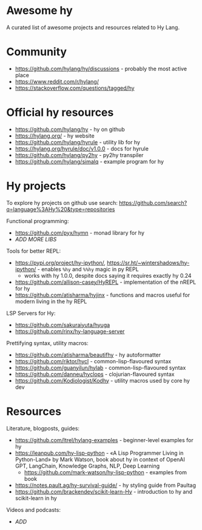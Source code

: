 # Awesome hy

A curated list of awesome projects and resources related to Hy Lang.

# Community

* https://github.com/hylang/hy/discussions - probably the most active place
* https://www.reddit.com/r/hylang/
* https://stackoverflow.com/questions/tagged/hy

# Official hy resources

* https://github.com/hylang/hy - hy on github
* https://hylang.org/ - hy website
* https://github.com/hylang/hyrule - utility lib for hy
* https://hylang.org/hyrule/doc/v1.0.0 - docs for hyrule
* https://github.com/hylang/py2hy - py2hy transpiler
* https://github.com/hylang/simalq - example program for hy

# Hy projects

To explore hy projects on github use search: https://github.com/search?q=language%3AHy%20&type=repositories

Functional programming:
* https://github.com/pyx/hymn - monad library for hy
* *ADD MORE LIBS*

Tools for better REPL:
* https://pypi.org/project/hy-ipython/, https://sr.ht/~wintershadows/hy-ipython/ - enables `%hy` and `%%hy` magic in py REPL
  * works with hy 1.0.0, despite docs saying it requires exactly hy 0.24
* https://github.com/allison-casey/HyREPL - implementation of the nREPL for hy
* https://github.com/atisharma/hyjinx - functions and macros useful for modern living in the hy REPL

LSP Servers for Hy:
* https://github.com/sakuraiyuta/hyuga
* https://github.com/rinx/hy-language-server

Prettifying syntax, utility macros:
* https://github.com/atisharma/beautifhy - hy autoformatter
* https://github.com/riktor/hycl - common-lisp-flavoured syntax 
* https://github.com/guanyilun/hylab - common-lisp-flavoured syntax 
* https://github.com/danneu/hyclops - clojurian-flavoured syntax
* https://github.com/Kodiologist/Kodhy - utility macros used by core hy dev

# Resources

Literature, blogposts, guides:
* https://github.com/ltrel/hylang-examples - beginner-level examples for hy
* https://leanpub.com/hy-lisp-python - «A Lisp Programmer Living in Python-Land» by Mark Watson, book about hy in context of OpenAI GPT, LangChain, Knowledge Graphs, NLP, Deep Learning
  * https://github.com/mark-watson/hy-lisp-python - examples from book
* https://notes.pault.ag/hy-survival-guide/ - hy styling guide from Paultag
* https://github.com/brackendev/scikit-learn-Hy - introduction to hy and scikit-learn in hy

Videos and podcasts:
* *ADD*

